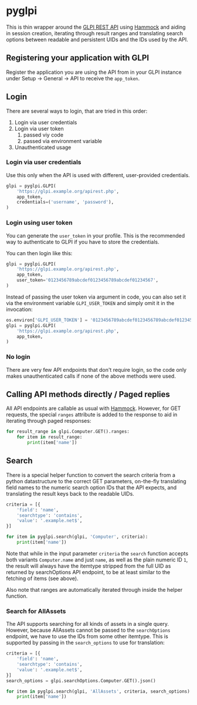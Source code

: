 # pyglpi

This is thin wrapper around the [GLPI REST API] using [Hammock] and aiding in
session creation, iterating through result ranges and translating search options
between readable and persistent UIDs and the IDs used by the API.

[GLPI REST API]: https://github.com/glpi-project/glpi/blob/9.4/bugfixes/apirest.md
[Hammock]: https://github.com/kadirpekel/hammock

## Registering your application with GLPI

Register the application you are using the API from in your GLPI instance under
Setup → General → API to receive the `app_token`.

## Login

There are several ways to login, that are tried in this order:

1. Login via user credentials
2. Login via user token
    1. passed viy code
    2. passed via environment variable
3. Unauthenticated usage

### Login via user credentials

Use this only when the API is used with different, user-provided credentials.

```python
glpi = pyglpi.GLPI(
    'https://glpi.example.org/apirest.php',
    app_token,
    credentials=('username', 'password'),
)
```

### Login using user token

You can generate the `user_token` in your profile. This is the recommended way
to authenticate to GLPI if you have to store the credentials.

You can then login like this:
```python
glpi = pyglpi.GLPI(
    'https://glpi.example.org/apirest.php',
    app_token,
    user_token='0123456789abcdef0123456789abcdef01234567',
)
```

Instead of passing the user token via argument in code, you can also set it via
the environment variable `GLPI_USER_TOKEN` and simply omit it in the invocation:
```python
os.environ['GLPI_USER_TOKEN'] = '0123456789abcdef0123456789abcdef01234567'
glpi = pyglpi.GLPI(
    'https://glpi.example.org/apirest.php',
    app_token,
)
```

### No login

There are very few API endpoints that don't require login, so the code only
makes unauthenticated calls if none of the above methods were used.

## Calling API methods directly / Paged replies

All API endpoints are callable as usual with [Hammock]. However, for GET
requests, the special `ranges` attribute is added to the response to aid in
iterating through paged responses:

```python
for result_range in glpi.Computer.GET().ranges:
    for item in result_range:
        print(item['name'])
```

## Search

There is a special helper function to convert the search criteria from a python
datastructure to the correct GET parameters, on-the-fly translating field names
to the numeric search option IDs that the API expects, and translating the
result keys back to the readable UIDs.

```python
criteria = [{
    'field': 'name',
    'searchtype': 'contains',
    'value': '.example.net$',
}]

for item in pyglpi.search(glpi, 'Computer', criteria):
    print(item['name'])
```

Note that while in the input parameter `criteria` the `search` function accepts
both variants `Computer.name` and just `name`, as well as the plain numeric ID
`1`, the result will always have the itemtype stripped from the full UID as
returned by searchOptions API endpoint, to be at least similar to the fetching
of items (see above).

Also note that ranges are automatically iterated through inside the helper
function.

### Search for AllAssets

The API supports searching for all kinds of assets in a single query. However,
because AllAssets cannot be passed to the `searchOptions` endpoint, we have to
use the IDs from some other itemtype. This is supported by passing in the
`search_options` to use for translation:

```python
criteria = [{
    'field': 'name',
    'searchtype': 'contains',
    'value': '.example.net$',
}]
search_options = glpi.searchOptions.Computer.GET().json()

for item in pyglpi.search(glpi, 'AllAssets', criteria, search_options):
    print(item['name'])
```
